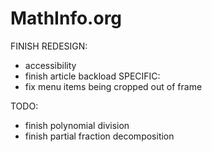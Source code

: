 # MathInfo.org

FINISH REDESIGN:
- accessibility
- finish article backload
SPECIFIC:
- fix menu items being cropped out of frame


TODO:

- finish polynomial division
- finish partial fraction decomposition
